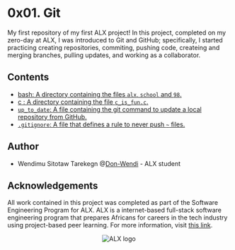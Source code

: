 # 0x01. Git
My first repository of my first ALX project! In this project, completed on my zero-day at ALX, I was introduced to Git and GitHub; specifically, I started practicing creating repositories, commiting, pushing code, createing and merging branches, pulling updates, and working as a collaborator.

## Contents
* [bash: A directory containing the files `alx`, `school` and `98`.](./bash)
* [c : A directory containing the file `c_is_fun.c`.](./c)
* [`up_to_date`: A file containing the git command to update a local repository from GitHub.](./up_to_date)
* [`.gitignore`: A file that defines a rule to never push `~` files.](./.gitignore)

## Author
* Wendimu Sitotaw Tarekegn @[Don-Wendi](https://github.com/Don-Wendi) - ALX student

## Acknowledgements
All work contained in this project was completed as part of the Software Engineering Program for ALX. ALX is a internet-based full-stack software engineering program that prepares Africans for careers in the tech industry using project-based peer learning. For more information, visit [this link](https://www.alxafrica.com/).

<p align="center">
  <img src="http://www.https://intranet.alxswe.com/alx-log.png" alt="ALX logo">
</p>
